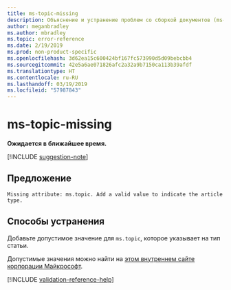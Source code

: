 ```yaml
---
title: ms-topic-missing
description: Объяснение и устранение проблем со сборкой документов (ms-topic-missing)
author: meganbradley
ms.author: mbradley
ms.topic: error-reference
ms.date: 2/19/2019
ms.prod: non-product-specific
ms.openlocfilehash: 3d62ea15c600424bf167fc573990d5d09bebcbb4
ms.sourcegitcommit: 42e5a6ae071826afc2a32a9b7150ca113b39afdf
ms.translationtype: HT
ms.contentlocale: ru-RU
ms.lasthandoff: 03/19/2019
ms.locfileid: "57987843"
---
```

# <a name="ms-topic-missing"></a>ms-topic-missing

**Ожидается в ближайшее время.**

[!INCLUDE [suggestion-note](includes/suggestion-note.md)]

## <a name="suggestion"></a>Предложение

`Missing attribute: ms.topic. Add a valid value to indicate the article type.`

## <a name="resolution"></a>Способы устранения

Добавьте допустимое значение для `ms.topic`, которое указывает на тип статьи.

Допустимые значения можно найти на [этом внутреннем сайте корпорации Майкрософт](https://docsmetadatatool.azurewebsites.net/allowlists).

<!--make sure to add this file to your includes folder and verify the path-->
[!INCLUDE [validation-reference-help](includes/validation-reference-help.md)]